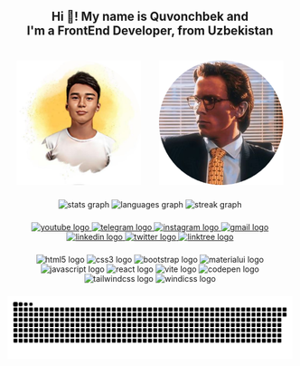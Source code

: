 <h2 align="center">Hi 👋! My name is Quvonchbek and <br> I'm a FrontEnd Developer, from Uzbekistan</h2>

###

<br clear="both">

<div align="center">
  <img height="220" src="./avatar.png" />
  <img width="25px" />
  <img height="220" src="./person.png" />
</div>

###

<div align="center">
  <img src="https://github-readme-stats.vercel.app/api?username=Ubaydullayev-Quvonchbek&hide_title=false&hide_rank=false&show_icons=true&include_all_commits=true&count_private=true&disable_animations=false&theme=apprentice&locale=en&hide_border=false" height="110" alt="stats graph"  />
  <img src="https://github-readme-stats.vercel.app/api/top-langs?username=Ubaydullayev-Quvonchbek&locale=en&hide_title=false&layout=compact&card_width=320&langs_count=5&theme=apprentice&hide_border=false" height="110" alt="languages graph"  />
  <img src="https://streak-stats.demolab.com?user=Ubaydullayev-Quvonchbek&locale=en&mode=weekly&theme=apprentice&hide_border=false&border_radius=5" height="110" alt="streak graph"  />
</div>

###

<div align="center">
  <a href="https://www.youtube.com/channel/UCntRmK8qVYXlLPJ0FA8tybg">
    <img src="https://img.shields.io/static/v1?message=Youtube&logo=youtube&label=&color=FF0000&logoColor=white&labelColor=&style=for-the-badge" height="30" alt="youtube logo"  />
  </a>
  <a href="https://t.me/QuvonchbekUbaydullayev">
    <img src="https://img.shields.io/static/v1?message=Telegram&logo=telegram&label=&color=2CA5E0&logoColor=white&labelColor=&style=for-the-badge" height="30" alt="telegram logo"  />
  </a>
  <a href="https://www.instagram.com/quvonchbek_ubaydullayev/">
    <img src="https://img.shields.io/static/v1?message=Instagram&logo=instagram&label=&color=E4405F&logoColor=white&labelColor=&style=for-the-badge" height="30" alt="instagram logo"  />
  </a>
  <a href="quvonchbeku048@gmail.com">
    <img src="https://img.shields.io/static/v1?message=Gmail&logo=gmail&label=&color=D14836&logoColor=white&labelColor=&style=for-the-badge" height="30" alt="gmail logo"  />
  </a>
  <a href="https://www.linkedin.com/in/quvonchbek-ubaydullayev/">
    <img src="https://img.shields.io/static/v1?message=LinkedIn&logo=linkedin&label=&color=0077B5&logoColor=white&labelColor=&style=for-the-badge" height="30" alt="linkedin logo"  />
  </a>
  <a href="https://twitter.com/quvonchbeku048">
    <img src="https://img.shields.io/static/v1?message=Twitter&logo=twitter&label=&color=1DA1F2&logoColor=white&labelColor=&style=for-the-badge" height="30" alt="twitter logo"  />
  </a>
  <a href="https://linktr.ee/quvonchbek_ubaydullayev?subscribe">
    <img src="https://img.shields.io/static/v1?message=Linktree&logo=linktree&label=&color=1de9b6&logoColor=white&labelColor=&style=for-the-badge" height="30" alt="linktree logo"  />
  </a>
</div>

###

<div align="center">
  <img src="https://img.shields.io/badge/HTML5-E34F26?logo=html5&logoColor=white&style=for-the-badge" height="36" alt="html5 logo"  />
  <img src="https://img.shields.io/badge/CSS3-1572B6?logo=css3&logoColor=white&style=for-the-badge" height="36" alt="css3 logo"  />
  <img src="https://img.shields.io/badge/Bootstrap-7952B3?logo=bootstrap&logoColor=white&style=for-the-badge" height="36" alt="bootstrap logo"  />
  <img src="https://img.shields.io/badge/MUI-007FFF?logo=mui&logoColor=white&style=for-the-badge" height="36" alt="materialui logo"  />
  <img src="https://cdn.jsdelivr.net/gh/devicons/devicon/icons/javascript/javascript-plain.svg" height="36" alt="javascript logo"  />
  <img src="https://img.shields.io/badge/React-61DAFB?logo=react&logoColor=black&style=for-the-badge" height="36" alt="react logo"  />
  <img src="https://img.shields.io/badge/Vite-646CFF?logo=vite&logoColor=white&style=for-the-badge" height="36" alt="vite logo"  />
  <img src="https://img.shields.io/badge/CodePen-000000?logo=codepen&logoColor=white&style=for-the-badge" height="36" alt="codepen logo"  />
  <img src="https://img.shields.io/badge/Tailwind CSS-06B6D4?logo=tailwindcss&logoColor=black&style=for-the-badge" height="36" alt="tailwindcss logo"  />
  <img src="https://img.shields.io/badge/Windi CSS-48B0F1?logo=windicss&logoColor=black&style=for-the-badge" height="36" alt="windicss logo"  />
</div>

###

<div align="center">
  <img src="./snake.svg" alt="Snake animation" />
</div>

###